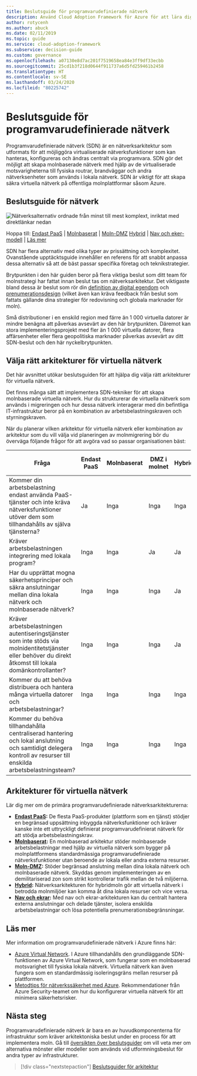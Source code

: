```yaml
---
title: Beslutsguide för programvarudefinierade nätverk
description: Använd Cloud Adoption Framework för Azure för att lära dig hur programvarudefinierade nätverk tillhandahåller centralt hanterade virtuella nätverk via programvara.
author: rotycenh
ms.author: abuck
ms.date: 02/11/2019
ms.topic: guide
ms.service: cloud-adoption-framework
ms.subservice: decision-guide
ms.custom: governance
ms.openlocfilehash: a07130e8d7ac201f7519658ea84e3ff9df33ecbb
ms.sourcegitcommit: 25cd1b3f218d0644f911737a6d5fd259461b2458
ms.translationtype: HT
ms.contentlocale: sv-SE
ms.lasthandoff: 03/24/2020
ms.locfileid: "80225742"
---
```

# <a name="software-defined-networking-decision-guide"></a>Beslutsguide för programvarudefinierade nätverk

Programvarudefinierade nätverk (SDN) är en nätverksarkitektur som utformats för att möjliggöra virtualiserade nätverksfunktioner som kan hanteras, konfigureras och ändras centralt via programvara. SDN gör det möjligt att skapa molnbaserade nätverk med hjälp av de virtualiserade motsvarigheterna till fysiska routrar, brandväggar och andra nätverksenheter som används i lokala nätverk. SDN är viktigt för att skapa säkra virtuella nätverk på offentliga molnplattformar såsom Azure.

## <a name="networking-decision-guide"></a>Beslutsguide för nätverk

![Nätverksalternativ ordnade från minst till mest komplext, inriktat med direktlänkar nedan](../../_images/decision-guides/decision-guide-software-defined-network.png)

Hoppa till: [Endast PaaS](./paas-only.md) | [Molnbaserat](./cloud-native.md) | [Moln-DMZ](./cloud-dmz.md) [Hybrid](./hybrid.md) | [Nav och eker-modell](./hub-spoke.md) | [Läs mer](#learn-more)

SDN har flera alternativ med olika typer av prissättning och komplexitet. Ovanstående upptäcktsguide innehåller en referens för att snabbt anpassa dessa alternativ så att de bäst passar specifika företag och teknikstrategier.

Brytpunkten i den här guiden beror på flera viktiga beslut som ditt team för molnstrategi har fattat innan beslut tas om nätverksarkitektur. Det viktigaste bland dessa är beslut som rör din [definition av digital egendom](../../digital-estate/index.md) och [prenumerationsdesign](../subscriptions/index.md) (vilket även kan kräva feedback från beslut som fattats gällande dina strategier för redovisning och globala marknader för moln).

Små distributioner i en enskild region med färre än 1 000 virtuella datorer är mindre benägna att påverkas avsevärt av den här brytpunkten. Däremot kan stora implementeringsprojekt med fler än 1 000 virtuella datorer, flera affärsenheter eller flera geopolitiska marknader påverkas avsevärt av ditt SDN-beslut och den här nyckelbrytpunkten.

## <a name="choose-the-right-virtual-networking-architectures"></a>Välja rätt arkitekturer för virtuella nätverk

Det här avsnittet utökar beslutsguiden för att hjälpa dig välja rätt arkitekturer för virtuella nätverk.

Det finns många sätt att implementera SDN-tekniker för att skapa molnbaserade virtuella nätverk. Hur du strukturerar de virtuella nätverk som används i migreringen och hur dessa nätverk interagerar med din befintliga IT-infrastruktur beror på en kombination av arbetsbelastningskraven och styrningskraven.

När du planerar vilken arkitektur för virtuella nätverk eller kombination av arkitektur som du vill välja vid planeringen av molnmigrering bör du överväga följande frågor för att avgöra vad so passar organisationen bäst:

| Fråga | Endast PaaS | Molnbaserat | DMZ i molnet | Hybrid | Nav och ekrar |
|-----|-----|-----|-----|-----|-----|
| Kommer din arbetsbelastning endast använda PaaS-tjänster och inte kräva nätverksfunktioner utöver dem som tillhandahålls av själva tjänsterna? | Ja | Inga | Inga | Inga | Inga |
| Kräver arbetsbelastningen integrering med lokala program? | Inga | Inga | Ja | Ja | Ja |
| Har du upprättat mogna säkerhetsprinciper och säkra anslutningar mellan dina lokala nätverk och molnbaserade nätverk? | Inga | Inga | Inga | Ja | Ja |
| Kräver arbetsbelastningen autentiseringstjänster som inte stöds via molnidentitetstjänster eller behöver du direkt åtkomst till lokala domänkontrollanter? | Inga | Inga | Inga | Ja | Ja |
| Kommer du att behöva distribuera och hantera många virtuella datorer och arbetsbelastningar? | Inga | Inga | Inga | Inga | Ja |
| Kommer du behöva tillhandahålla centraliserad hantering och lokal anslutning och samtidigt delegera kontroll av resurser till enskilda arbetsbelastningsteam? | Inga | Inga | Inga | Inga | Ja |

## <a name="virtual-networking-architectures"></a>Arkitekturer för virtuella nätverk

Lär dig mer om de primära programvarudefinierade nätverksarkitekturerna:

- **[Endast PaaS](./paas-only.md):** De flesta PaaS-produkter (plattform som en tjänst) stödjer en begränsad uppsättning inbyggda nätverksfunktioner och kräver kanske inte ett uttryckligt definierat programvarudefinierat nätverk för att stödja arbetsbelastningskrav.
- **[Molnbaserat](./cloud-native.md):** En molnbaserad arkitektur stöder molnbaserade arbetsbelastningar med hjälp av virtuella nätverk som bygger på molnplattformens standardmässiga programvarudefinierade nätverksfunktioner utan beroende av lokala eller andra externa resurser.
- **[Moln-DMZ](./cloud-dmz.md):** Stöder begränsad anslutning mellan dina lokala nätverk och molnbaserade nätverk. Skyddas genom implementeringen av en demilitariserad zon som strikt kontrollerar trafik mellan de två miljöerna.
- **[Hybrid](./hybrid.md):** Nätverksarkitekturen för hybridmoln gör att virtuella nätverk i betrodda molnmiljöer kan komma åt dina lokala resurser och vice versa.
- **[Nav och ekrar](./hub-spoke.md):** Med nav och ekrar-arkitekturen kan du centralt hantera externa anslutningar och delade tjänster, isolera enskilda arbetsbelastningar och lösa potentiella prenumerationsbegränsningar.

## <a name="learn-more"></a>Läs mer

Mer information om programvarudefinierade nätverk i Azure finns här:

- [Azure Virtual Network](https://docs.microsoft.com/azure/virtual-network/virtual-networks-overview). I Azure tillhandahålls den grundläggande SDN-funktionen av Azure Virtual Network, som fungerar som en molnbaserad motsvarighet till fysiska lokala nätverk. Virtuella nätverk kan även fungera som en standardmässig isoleringsgräns mellan resurser på plattformen.
- [Metodtips för nätverkssäkerhet med Azure](https://docs.microsoft.com/azure/security/azure-security-network-security-best-practices). Rekommendationer från Azure Security-teamet om hur du konfigurerar virtuella nätverk för att minimera säkerhetsrisker.

## <a name="next-steps"></a>Nästa steg

Programvarudefinierade nätverk är bara en av huvudkomponenterna för infrastruktur som kräver arkitektoniska beslut under en process för att implementera moln. Gå till [översikten över beslutsguider](../index.md) om vill veta mer om alternativa mönster eller modeller som används vid utformningsbeslut för andra typer av infrastrukturer.

> [!div class="nextstepaction"]
> [Beslutsguider för arkitektur](../index.md)
